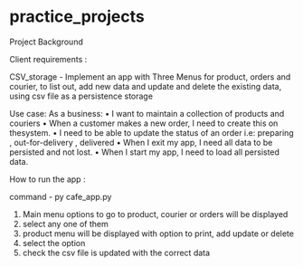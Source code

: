 # practice_projects

Project Background

Client requirements : 

CSV_storage - Implement an app with Three Menus for product, orders and courier, 
to list out, add new data and update and delete the existing data, using csv file as a persistence storage

Use case:
 As a business:
 • I want to maintain a collection of products and couriers
 • When a customer makes a new order, I need to create this on thesystem.
 • I need to be able to update the status of an order i.e: preparing , out-for-delivery , delivered
 • When I exit my app, I need all data to be persisted and not lost.
 • When I start my app, I need to load all persisted data.

How to run the app :    

command - py cafe_app.py

1. Main menu options to go to product, courier or orders will be displayed
2. select any one of them
3. product menu will be displayed with option to print, add update or delete
4. select the option 
5. check the csv file is updated with the correct data